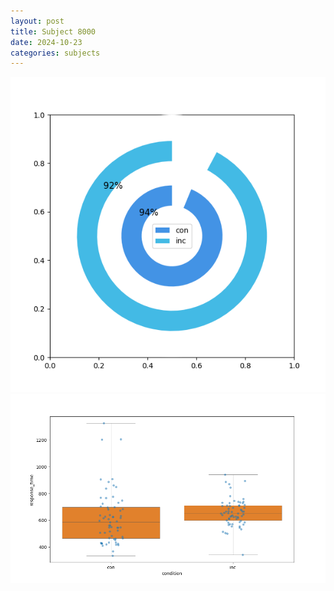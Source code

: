 ```yaml
---
layout: post
title: Subject 8000
date: 2024-10-23
categories: subjects
---
```


![](data/8000/run-22/8000_accuracy_by_condition.png)
![](data/8000/run-22/8000_rt.png)

